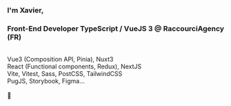 ### I'm Xavier, 
### Front-End Developer TypeScript / VueJS 3 @ RaccourciAgency (FR)

<br>
Vue3 (Composition API, Pinia), Nuxt3<br>
React (Functional components, Redux), NextJS
<br>
Vite, Vitest, Sass, PostCSS, TailwindCSS<br>
PugJS, Storybook, Figma...<br>
<br>
💫
